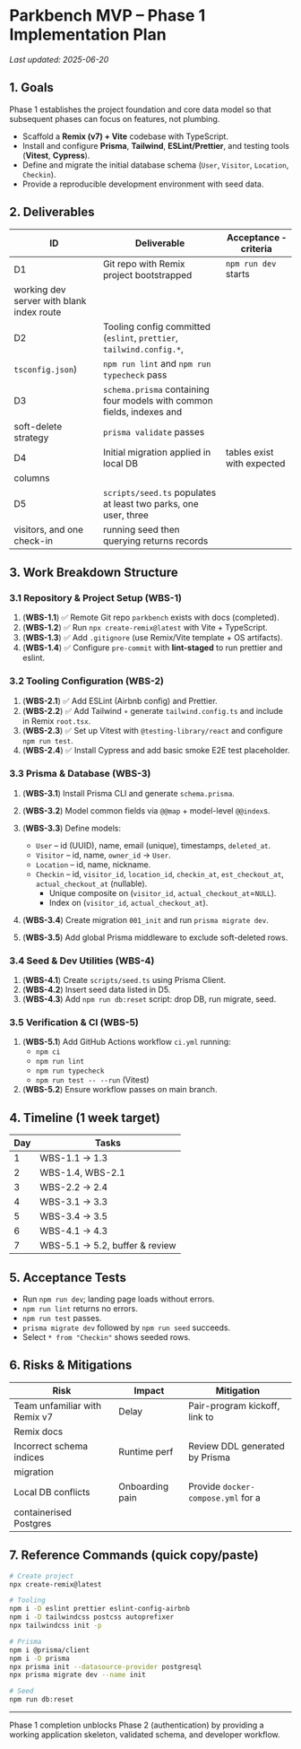 # Parkbench MVP – Phase 1 Implementation Plan

_Last updated: 2025-06-20_

## 1. Goals

Phase 1 establishes the project foundation and core data model so that
subsequent phases can focus on features, not plumbing.

- Scaffold a **Remix (v7) + Vite** codebase with TypeScript.
- Install and configure **Prisma**, **Tailwind**, **ESLint/Prettier**, and
  testing tools (**Vitest**, **Cypress**).
- Define and migrate the initial database schema
  (`User`, `Visitor`, `Location`, `Checkin`).
- Provide a reproducible development environment with seed data.

## 2. Deliverables

| ID                                        | Deliverable                                                            | Acceptance ‑ criteria      |
| ----------------------------------------- | ---------------------------------------------------------------------- | -------------------------- |
| D1                                        | Git repo with Remix project bootstrapped                               | `npm run dev` starts       |
| working dev server with blank index route |
| D2                                        | Tooling config committed (`eslint`, `prettier`, `tailwind.config.*`,   |
| `tsconfig.json`)                          | `npm run lint` and `npm run typecheck` pass                            |
| D3                                        | `schema.prisma` containing four models with common fields, indexes and |
| soft-delete strategy                      | `prisma validate` passes                                               |
| D4                                        | Initial migration applied in local DB                                  | tables exist with expected |
| columns                                   |
| D5                                        | `scripts/seed.ts` populates at least two parks, one user, three        |
| visitors, and one check-in                | running seed then querying returns records                             |

## 3. Work Breakdown Structure

### 3.1 Repository & Project Setup (WBS-1)

1.  (**WBS-1.1**) ✅ Remote Git repo `parkbench` exists with docs (completed).
2.  (**WBS-1.2**) ✅ Run `npx create-remix@latest` with Vite + TypeScript.
3.  (**WBS-1.3**) ✅ Add `.gitignore` (use Remix/Vite template + OS artifacts).
4.  (**WBS-1.4**) ✅ Configure `pre-commit` with **lint-staged** to run prettier
    and eslint.

### 3.2 Tooling Configuration (WBS-2)

1.  (**WBS-2.1**) ✅ Add ESLint (Airbnb config) and Prettier.
2.  (**WBS-2.2**) ✅ Add Tailwind ◦ generate `tailwind.config.ts` and include in
    Remix `root.tsx`.
3.  (**WBS-2.3**) ✅ Set up Vitest with `@testing-library/react` and configure
    `npm run test`.
4.  (**WBS-2.4**) ✅ Install Cypress and add basic smoke E2E test placeholder.

### 3.3 Prisma & Database (WBS-3)

1.  (**WBS-3.1**) Install Prisma CLI and generate `schema.prisma`.
2.  (**WBS-3.2**) Model common fields via `@@map` + model-level `@@index`s.
3.  (**WBS-3.3**) Define models:

    - `User` – id (UUID), name, email (unique), timestamps, `deleted_at`.
    - `Visitor` – id, name, `owner_id` → `User`.
    - `Location` – id, name, nickname.
    - `Checkin` – id, `visitor_id`, `location_id`, `checkin_at`,
      `est_checkout_at`, `actual_checkout_at` (nullable).
      - Unique composite on (`visitor_id`, `actual_checkout_at`=`NULL`).
      - Index on (`visitor_id`, `actual_checkout_at`).

4.  (**WBS-3.4**) Create migration `001_init` and run `prisma migrate dev`.
5.  (**WBS-3.5**) Add global Prisma middleware to exclude soft-deleted rows.

### 3.4 Seed & Dev Utilities (WBS-4)

1.  (**WBS-4.1**) Create `scripts/seed.ts` using Prisma Client.
2.  (**WBS-4.2**) Insert seed data listed in D5.
3.  (**WBS-4.3**) Add `npm run db:reset` script: drop DB, run migrate, seed.

### 3.5 Verification & CI (WBS-5)

1.  (**WBS-5.1**) Add GitHub Actions workflow `ci.yml` running:
    - `npm ci`
    - `npm run lint`
    - `npm run typecheck`
    - `npm run test -- --run` (Vitest)
2.  (**WBS-5.2**) Ensure workflow passes on main branch.

## 4. Timeline (1 week target)

| Day | Tasks                          |
| --- | ------------------------------ |
| 1   | WBS-1.1 → 1.3                  |
| 2   | WBS-1.4, WBS-2.1               |
| 3   | WBS-2.2 → 2.4                  |
| 4   | WBS-3.1 → 3.3                  |
| 5   | WBS-3.4 → 3.5                  |
| 6   | WBS-4.1 → 4.3                  |
| 7   | WBS-5.1 → 5.2, buffer & review |

## 5. Acceptance Tests

- Run `npm run dev`; landing page loads without errors.
- `npm run lint` returns no errors.
- `npm run test` passes.
- `prisma migrate dev` followed by `npm run seed` succeeds.
- Select `* from "Checkin"` shows seeded rows.

## 6. Risks & Mitigations

| Risk                          | Impact          | Mitigation                         |
| ----------------------------- | --------------- | ---------------------------------- |
| Team unfamiliar with Remix v7 | Delay           | Pair-program kickoff, link to      |
| Remix docs                    |
| Incorrect schema indices      | Runtime perf    | Review DDL generated by Prisma     |
| migration                     |
| Local DB conflicts            | Onboarding pain | Provide `docker-compose.yml` for a |
| containerised Postgres        |

## 7. Reference Commands (quick copy/paste)

```bash
# Create project
npx create-remix@latest

# Tooling
npm i -D eslint prettier eslint-config-airbnb
npm i -D tailwindcss postcss autoprefixer
npx tailwindcss init -p

# Prisma
npm i @prisma/client
npm i -D prisma
npx prisma init --datasource-provider postgresql
npx prisma migrate dev --name init

# Seed
npm run db:reset
```

---

Phase 1 completion unblocks Phase 2 (authentication) by providing a working
application skeleton, validated schema, and developer workflow.
